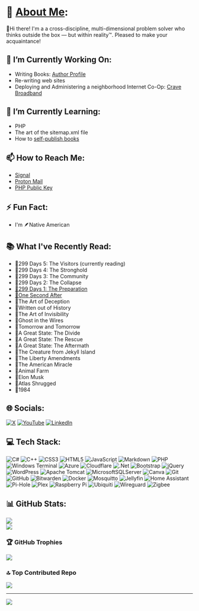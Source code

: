 # 💫 [About Me](https://JoeLevi.com):
👋Hi there! I'm a a cross-discipline, multi-dimensional problem solver who thinks outside the box — but within reality™. Pleased to make your acquaintance!

## 🔭 I’m Currently Working On:
  - Writing Books: [Author Profile](https://amzn.to/41l353a)
  - Re-writing web sites
  - Deploying and Administering a neighborhood Internet Co-Op: [Crave Broadband](https://CraveBroadband.com)
  
## 🌱 I’m Currently Learning:
  - PHP
  - The art of the sitemap.xml file
  - How to [self-publish books](https://amzn.to/41l353a)
  
## 📫 How to Reach Me:
  - [Signal](https://signal.me/#eu/kez2d3EnvXoe-gjPhHb-k60FX4wUPr8ib7FzcJlDBEMWAqf4C7NGHIFJYrARuQKG)
  - [Proton Mail](mailto:Joe@JoeLevi.com)
  - [PHP Public Key](https://raw.githubusercontent.com/joelevi/joelevi/refs/heads/main/Joe%20Levi's%20public%20key.asc)

## ⚡ Fun Fact:
  - I'm 🪶Native American

## 📚 What I've Recently Read:
  - 📗299 Days 5: The Visitors (currently reading)
  - 📗299 Days 4: The Stronghold
  - 📗299 Days 3: The Community
  - 📗299 Days 2: The Collapse
  - [📗299 Days 1: The Preparation](https://amzn.to/4fl1KPE)
  - [📘One Second After](https://amzn.to/452kakO)
  - 📙The Art of Deception
  - 📔Written out of History
  - 📙The Art of Invisibility
  - 📙Ghost in the Wires
  - 📘Tomorrow and Tomorrow
  - 📗A Great State: The Divide
  - 📗A Great State: The Rescue
  - 📗A Great State: The Aftermath
  - 📔The Creature from Jekyll Island
  - 📔The Liberty Amendments
  - 📔The American Miracle
  - 📕Animal Farm
  - 📔Elon Musk
  - 📕Atlas Shrugged
  - 📕1984


## 🌐 Socials:
[![X](https://img.shields.io/badge/X-black.svg?logo=X&logoColor=white)](https://x.com/joelevi) [![YouTube](https://img.shields.io/badge/YouTube-%23FF0000.svg?logo=YouTube&logoColor=white)](https://youtube.com/@joelevidotcom) [![LinkedIn](https://img.shields.io/badge/LinkedIn-%230077B5.svg?logo=linkedin&logoColor=white)](https://linkedin.com/in/joelevi)

## 💻 Tech Stack:
![C#](https://img.shields.io/badge/c%23-%23239120.svg?style=plastic&logo=csharp&logoColor=white) ![C++](https://img.shields.io/badge/c++-%2300599C.svg?style=plastic&logo=c%2B%2B&logoColor=white) ![CSS3](https://img.shields.io/badge/css3-%231572B6.svg?style=plastic&logo=css3&logoColor=white) ![HTML5](https://img.shields.io/badge/html5-%23E34F26.svg?style=plastic&logo=html5&logoColor=white) ![JavaScript](https://img.shields.io/badge/javascript-%23323330.svg?style=plastic&logo=javascript&logoColor=%23F7DF1E) ![Markdown](https://img.shields.io/badge/markdown-%23000000.svg?style=plastic&logo=markdown&logoColor=white) ![PHP](https://img.shields.io/badge/php-%23777BB4.svg?style=plastic&logo=php&logoColor=white) ![Windows Terminal](https://img.shields.io/badge/Windows%20Terminal-%234D4D4D.svg?style=plastic&logo=windows-terminal&logoColor=white) ![Azure](https://img.shields.io/badge/azure-%230072C6.svg?style=plastic&logo=microsoftazure&logoColor=white) ![Cloudflare](https://img.shields.io/badge/Cloudflare-F38020?style=plastic&logo=Cloudflare&logoColor=white) ![.Net](https://img.shields.io/badge/.NET-5C2D91?style=plastic&logo=.net&logoColor=white) ![Bootstrap](https://img.shields.io/badge/bootstrap-%238511FA.svg?style=plastic&logo=bootstrap&logoColor=white) ![jQuery](https://img.shields.io/badge/jquery-%230769AD.svg?style=plastic&logo=jquery&logoColor=white) ![WordPress](https://img.shields.io/badge/WordPress-%23117AC9.svg?style=plastic&logo=WordPress&logoColor=white) ![Apache Tomcat](https://img.shields.io/badge/apache%20tomcat-%23F8DC75.svg?style=plastic&logo=apache-tomcat&logoColor=black) ![MicrosoftSQLServer](https://img.shields.io/badge/Microsoft%20SQL%20Server-CC2927?style=plastic&logo=microsoft%20sql%20server&logoColor=white) ![Canva](https://img.shields.io/badge/Canva-%2300C4CC.svg?style=plastic&logo=Canva&logoColor=white) ![Git](https://img.shields.io/badge/git-%23F05033.svg?style=plastic&logo=git&logoColor=white) ![GitHub](https://img.shields.io/badge/github-%23121011.svg?style=plastic&logo=github&logoColor=white) ![Bitwarden](https://img.shields.io/badge/bitwarden-%23175DDC.svg?style=plastic&logo=bitwarden&logoColor=white) ![Docker](https://img.shields.io/badge/docker-%230db7ed.svg?style=plastic&logo=docker&logoColor=white) ![Mosquitto](https://img.shields.io/badge/mosquitto-%233C5280.svg?style=plastic&logo=eclipsemosquitto&logoColor=white) ![Jellyfin](https://img.shields.io/badge/jellyfin-%23000B25.svg?style=plastic&logo=Jellyfin&logoColor=00A4DC) ![Home Assistant](https://img.shields.io/badge/home%20assistant-%2341BDF5.svg?style=plastic&logo=home-assistant&logoColor=white) ![Pi-Hole](https://img.shields.io/badge/pihole-%2396060C.svg?style=plastic&logo=pi-hole&logoColor=white) ![Plex](https://img.shields.io/badge/plex-%23E5A00D.svg?style=plastic&logo=plex&logoColor=white) ![Raspberry Pi](https://img.shields.io/badge/-Raspberry_Pi-C51A4A?style=plastic&logo=Raspberry-Pi) ![Ubiquiti](https://img.shields.io/badge/ubiquiti-%230559C9.svg?style=plastic&logo=ubiquiti&logoColor=white) ![Wireguard](https://img.shields.io/badge/wireguard-%2388171A.svg?style=plastic&logo=wireguard&logoColor=white) ![Zigbee](https://img.shields.io/badge/zigbee-%23EB0443.svg?style=plastic&logo=zigbee&logoColor=white)

## 📊 GitHub Stats:
<!-- ![](https://github-readme-stats.vercel.app/api?username=joelevi&theme=dark&hide_border=false&include_all_commits=true&count_private=true)<br/> -->
![](https://nirzak-streak-stats.vercel.app/?user=joelevi&theme=dark&hide_border=false)<br/>
![](https://github-readme-stats.vercel.app/api/top-langs/?username=joelevi&theme=dark&hide_border=false&include_all_commits=true&count_private=true&layout=compact)

### 🏆 GitHub Trophies
![](https://github-profile-trophy.vercel.app/?username=joelevi&theme=synthwave&no-frame=false&no-bg=true&margin-w=4)

### 🔝 Top Contributed Repo
![](https://github-contributor-stats.vercel.app/api?username=joelevi&limit=5&theme=dark&combine_all_yearly_contributions=true)

---
[![](https://visitcount.itsvg.in/api?id=joelevi&icon=0&color=0)](https://visitcount.itsvg.in)
